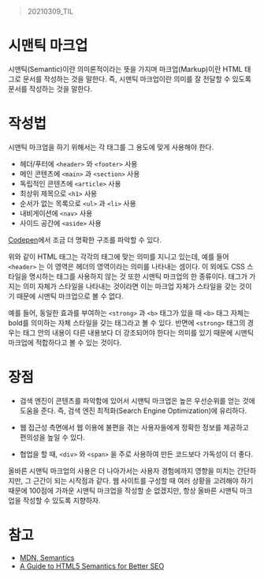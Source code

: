 > 20210309_TIL

# 시맨틱 마크업

시맨틱(Semantic)이란 의미론적이라는 뜻을 가지며 마크업(Markup)이란 HTML 태그로 문서를 작성하는 것을 말한다. 즉, 시맨틱 마크업이란 의미를 잘 전달할 수 있도록 문서를 작성하는 것을 말한다.

# 작성법

시맨틱 마크업을 하기 위해서는 각 태그를 그 용도에 맞게 사용해야 한다.

- 헤더/푸터에 `<header>` 와 `<footer>` 사용
- 메인 콘텐츠에 `<main>` 과 `<section>` 사용
- 독립적인 콘텐츠에 `<article>` 사용
- 최상위 제목으로 `<h1>` 사용
- 순서가 없는 목록으로 `<ul>` 과 `<li>` 사용
- 내비게이션에 `<nav>` 사용
- 사이드 공간에 `<aside>` 사용

[Codepen](https://codepen.io/hyuns619/pen/ExZXXPY)에서 조금 더 명확한 구조를 파악할 수 있다.

위와 같이 HTML 태그는 각각의 태그에 맞는 의미를 지니고 있는데, 예를 들어 `<header>` 는 이 영역은 헤더의 영역이라는 의미를 나타내는 셈이다. 이 외에도 CSS 스타일을 명시하는 태그를 사용하지 않는 것 또한 시맨틱 마크업의 한 종류이다. 태그가 가지는 의미 자체가 스타일을 나타내는 것이라면 이는 마크업 자체가 스타일을 갖는 것이기 때문에 시맨틱 마크업으로 볼 수 없다.

예를 들어, 동일한 효과를 부여하는 `<strong>` 과 `<b>` 태그가 있을 때 `<b>` 태그 자체는 bold를 의미하는 자체 스타일을 갖는 태그라고 볼 수 있다. 반면에 `<strong>` 태그의 경우는 태그 안의 내용이 다른 내용보다 더 강조되어야 한다는 의미를 있기 때문에 시맨틱 마크업에 적합하다고 볼 수 있는 것이다.

# 장점

- 검색 엔진이 콘텐츠를 파악함에 있어서 시맨틱 마크업은 높은 우선순위를 얻는 것에 도움을 준다. 즉, 검색 엔진 최적화(Search Engine Optimization)에 유리하다.

- 웹 접근성 측면에서 웹 이용에 불편을 겪는 사용자들에게 정확한 정보를 제공하고 편의성을 높일 수 있다.

- 협업을 할 때, `<div>` 와 `<span>` 을 주로 사용하여 만든 코드보다 가독성이 더 좋다.

올바른 시맨틱 마크업의 사용은 더 나아가서는 사용자 경험에까지 영향을 미치는 간단하지만, 그 근간이 되는 시작점과 같다. 웹 사이트를 구성할 때 여러 상황을 고려해야 하기 때문에 100점에 가까운 시맨틱 마크업을 작성할 순 없겠지만, 항상 올바른 시맨틱 마크업을 작성할 수 있도록 지향하자.

# 참고

- [MDN, Semantics](https://developer.mozilla.org/ko/docs/Glossary/Semantics)
- [A Guide to HTML5 Semantics for Better SEO](https://onextrapixel.com/html5-semantics-better-seo/)
